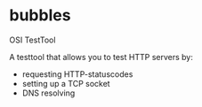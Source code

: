 # bubbles

OSI TestTool

A testtool that allows you to test HTTP servers by:
- requesting HTTP-statuscodes
- setting up a TCP socket
- DNS resolving

